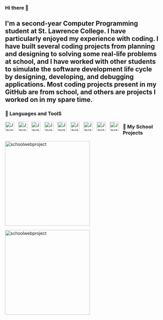### Hi there 👋

<!--
**ManlinM/ManlinM** is a ✨ _special_ ✨ repository because its `README.md` (this file) appears on your GitHub profile.

Here are some ideas to get you started:

- 🔭 I’m currently working on ...
- 🌱 I’m currently learning ...
- 👯 I’m looking to collaborate on ...
- 🤔 I’m looking for help with ...
- 💬 Ask me about ...
- 📫 How to reach me: ...
- 😄 Pronouns: ...
- ⚡ Fun fact: ...
-->
I'm a second-year Computer Programming student at St. Lawrence College.
I have particularly enjoyed my experience with coding. 
I have built several coding projects from planning and designing to solving some real-life problems at school, and I have worked with other students to simulate the software development life cycle by designing, developing, and debugging applications.
Most coding projects present in my GitHub are from school, and others are projects I worked on in my spare time.
---

### 🧰 Languages and ToolS

<img align="left" alt="Java" width="30px" style="padding-right:10px;"  src="https://cdn.jsdelivr.net/gh/devicons/devicon/icons/html5/html5-original.svg" />
<img align="left" alt="Java" width="30px" style="padding-right:10px;"
 src="https://cdn.jsdelivr.net/gh/devicons/devicon/icons/cplusplus/cplusplus-plain.svg" />
<img align="left" alt="Java" width="30px" style="padding-right:10px;"src="https://cdn.jsdelivr.net/gh/devicons/devicon/icons/csharp/csharp-plain.svg" />
<img align="left" alt="Java" width="30px" style="padding-right:10px;"
src="https://cdn.jsdelivr.net/gh/devicons/devicon/icons/css3/css3-original-wordmark.svg" />
<img align="left" alt="Java" width="30px" style="padding-right:10px;"
src="https://cdn.jsdelivr.net/gh/devicons/devicon/icons/php/php-plain.svg" />
<img align="left" alt="Java" width="30px" style="padding-right:10px;"
src="https://cdn.jsdelivr.net/gh/devicons/devicon/icons/javascript/javascript-plain.svg" />
<img align="left" alt="Java" width="30px" style="padding-right:10px;"
src="https://cdn.jsdelivr.net/gh/devicons/devicon/icons/mysql/mysql-original-wordmark.svg" />
<img align="left" alt="Java" width="30px" style="padding-right:10px;"
src="https://cdn.jsdelivr.net/gh/devicons/devicon/icons/visualstudio/visualstudio-plain.svg" />
<img align="left" alt="Java" width="30px" style="padding-right:10px;"
src="https://cdn.jsdelivr.net/gh/devicons/devicon/icons/vscode/vscode-original-wordmark.svg" />


### 📘 My School Projects
 <p align="left">
  <a href="https://github.com/ManlinM/schoolwebproject.github.io"><img width="278" src="https://github-readme-stats.vercel.app/api/pin/?username=manlinm&repo=schoolwebproject.github.io&&theme=react&bg_color=1F222E&title_color=F85D7F&hide_border=true&icon_color=F8D866&show_icons=false" alt="schoolwebproject"></a>
   
 <a href="https://github.com/ManlinM/CS_wheel_of_fortune"><img width="278" src="https://github-readme-stats.vercel.app/api/pin/?username=manlinm&repo=CS_wheel_of_fortune&&theme=react&bg_color=1F222E&title_color=F85D7F&hide_border=true&icon_color=F8D866&show_icons=false" alt="schoolwebproject"></a>
  </p>

                                        
